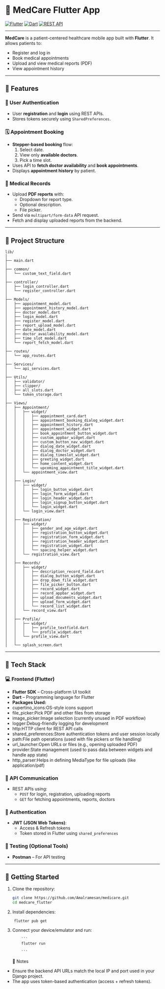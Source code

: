 # 🏥 MedCare Flutter App

[![Flutter](https://img.shields.io/badge/Flutter-02569B?style=for-the-badge&logo=flutter&logoColor=white)](https://flutter.dev)
[![Dart](https://img.shields.io/badge/Dart-0175C2?style=for-the-badge&logo=dart&logoColor=white)](https://dart.dev)
[![REST API](https://img.shields.io/badge/REST%20API-FF6C37?style=for-the-badge&logo=api&logoColor=white)]()

---

**MedCare** is a patient-centered healthcare mobile app built with **Flutter**. It allows patients to:

- Register and log in
- Book medical appointments
- Upload and view medical reports (PDF)
- View appointment history

---

## 📲 Features

### 👤 User Authentication

- User **registration** and **login** using REST APIs.
- Stores tokens securely using `SharedPreferences`.

### 🗓️ Appointment Booking

- **Stepper-based booking** flow:
  1. Select date.
  2. View only **available doctors**.
  3. Pick a time slot.
- Uses API to **fetch doctor availability** and **book appointments**.
- Displays **appointment history** by patient.

### 📄 Medical Records

- Upload **PDF reports** with:
  - Dropdown for report type.
  - Optional description.
  - File picker.
- Send via `multipart/form-data` API request.
- Fetch and display uploaded reports from the backend.

---

## 🧱 Project Structure

```
lib/
│
├── main.dart
│
├── common/
│   └── custom_text_field.dart
│
├── controller/
│   ├── login_controller.dart
│   └── register_controller.dart
│
├── Models/
│   ├── appointment_model.dart
│   ├── appointment_history_model.dart
│   ├── doctor_model.dart
│   ├── login_model.dart
│   ├── register_model.dart
│   ├── report_upload_model.dart
│   ├── date_model.dart
│   ├── doctor_availability_model.dart
│   ├── time_slot_model.dart
│   └── report_fetch_model.dart
│
├── routes/
│   └── app_routes.dart
│
├── Services/
│   └── api_services.dart
│
├── Utils/
│   ├── validator/
│   ├── clipper/
│   ├── all_slots.dart
│   └── token_storage.dart
│
├── Views/
│   ├── Appointment/
│   │   ├── widget/
│   │   │   ├── appointment_card.dart
│   │   │   ├── appointment_booking_dialog_widget.dart
│   │   │   ├── appointment_history.dart
│   │   │   ├── appointment_widget.dart
│   │   │   ├── book_appointment_button_widget.dart
│   │   │   ├── custom_appbar_widget.dart
│   │   │   ├── custom_button_nav_widget.dart
│   │   │   ├── dialog_date_widget.dart
│   │   │   ├── dialog_doctor_widget.dart
│   │   │   ├── dialog_timeslot_widget.dart
│   │   │   ├── greeting_widget.dart
│   │   │   ├── home_content_widget.dart
│   │   │   └── upcoming_appointment_title_widget.dart
│   │   └── appointment_view.dart
│   │
│   ├── Login/
│   │   ├── widget/
│   │   │   ├── login_button_widget.dart
│   │   │   ├── login_form_widget.dart
│   │   │   ├── login_header_widget.dart
│   │   │   ├── login_signup_button_widget.dart
│   │   │   └── login_widget.dart
│   │   └── login_view.dart
│   │
│   ├── Registration/
│   │   ├── widget/
│   │   │   ├── gender_and_age_widget.dart
│   │   │   ├── registration_button_widget.dart
│   │   │   ├── registration_form_widget.dart
│   │   │   ├── registration_header_widget.dart
│   │   │   ├── registration_widget.dart
│   │   │   └── spacing_helper_widget.dart
│   │   └── registration_view.dart
│   │
│   ├── Records/
│   │   ├── widget/
│   │   │   ├── description_record_field.dart
│   │   │   ├── dialog_button_widget.dart
│   │   │   ├── drop_down_file_widget.dart
│   │   │   ├── file_picker_button.dart
│   │   │   ├── record_widget.dart
│   │   │   ├── record_appbar_widget.dart
│   │   │   ├── upload_documents_widget.dart
│   │   │   ├── upload_form_widget.dart
│   │   │   └── record_list_widget.dart
│   │   └── record_view.dart
│   │
│   ├── Profile/
│   │   ├── widget/
│   │   │   ├── profile_textfield.dart
│   │   │   └── profile_widget.dart
│   │   └── profile_view.dart
│   │
│   └── splash_screen.dart

```

---

## 🧰 Tech Stack

### 💻 Frontend (Flutter)

- **Flutter SDK** – Cross-platform UI toolkit
- **Dart** – Programming language for Flutter
- **Packages Used:**
- cupertino_icons:OS-style icons support
- file_picker:Pick PDF and other files from storage
- image_picker:Image selection (currently unused in PDF workflow)
- logger:Debug-friendly logging for development
- http:HTTP client for REST API calls
- shared_preferences:Store authentication tokens and user session locally
- path:File path operations (used with file pickers or file handling)
- url_launcher:Open URLs or files (e.g., opening uploaded PDF)
- provider:State management (used to pass data between widgets and handle app state)
- http_parser:Helps in defining MediaType for file uploads (like application/pdf)

### 📡 API Communication

- REST APIs using:
  - `POST` for login, registration, uploading reports
  - `GET` for fetching appointments, reports, doctors

### 🔐 Authentication

- **JWT (JSON Web Tokens)**:
  - Access & Refresh tokens
  - Token stored in Flutter using `shared_preferences`

### 🧪 Testing (Optional Tools)

- **Postman** – For API testing

---

## 🚀 Getting Started

1. Clone the repository:

   ```bash
   git clone https://github.com/Amalramesan/medicare.git
   cd medcare_flutter

   ```

2. Install dependencies:

```
    flutter pub get
```

3.  Connect your device/emulator and run:

            ```
            flutter run

            ```

    📌 Notes

- Ensure the backend API URLs match the local IP and port used in your Django project.
- The app uses token-based authentication (access + refresh tokens).
